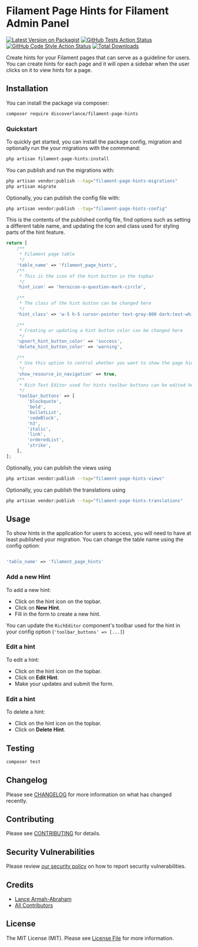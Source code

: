# Filament Page Hints for Filament Admin Panel

[![Latest Version on Packagist](https://img.shields.io/packagist/v/discoverlance/filament-page-hints.svg?style=flat-square)](https://packagist.org/packages/discoverlance/filament-page-hints)
[![GitHub Tests Action Status](https://img.shields.io/github/actions/workflow/status/discoverlance/filament-page-hints/run-tests.yml?branch=main&label=tests&style=flat-square)](https://github.com/discoverlance-com/filament-page-hints/actions?query=workflow%3Arun-tests+branch%3Amain)
[![GitHub Code Style Action Status](https://img.shields.io/github/actions/workflow/status/discoverlance/filament-page-hints/fix-php-code-style-issues.yml?branch=main&label=code%20style&style=flat-square)](https://github.com/discoverlance-com/filament-page-hints/actions?query=workflow%3A"Fix+PHP+code+style+issues"+branch%3Amain)
[![Total Downloads](https://img.shields.io/packagist/dt/discoverlance/filament-page-hints.svg?style=flat-square)](https://packagist.org/packages/discoverlance/filament-page-hints)

Create hints for your Filament pages that can serve as a guideline for users. You can create hints for each page and it will open a sidebar when the user clicks on it to view hints for a page.

## Installation

You can install the package via composer:

```bash
composer require discoverlance/filament-page-hints
```

### Quickstart

To quickly get started, you can install the package config, migration and optionally run the your migrations with the commmand:

```bash
php artisan filament-page-hints:install
```

You can publish and run the migrations with:

```bash
php artisan vendor:publish --tag="filament-page-hints-migrations"
php artisan migrate
```

Optionally, you can publish the config file with:

```bash
php artisan vendor:publish --tag="filament-page-hints-config"
```

This is the contents of the published config file, find options such as setting a different table name, and updating the icon and class used for styling parts of the hint feature.

```php
return [
    /**
     * Filament page table
     */
    'table_name' => 'filament_page_hints',
    /**
     * This is the icon of the hint button in the topbar
     */
    'hint_icon' => 'heroicon-o-question-mark-circle',

    /**
     * The class of the hint button can be changed here
     */
    'hint_class' => 'w-5 h-5 cursor-pointer text-gray-800 dark:text-white',

    /**
     * Creating or updating a hint button color can be changed here
     */
    'upsert_hint_button_color' => 'success',
    'delete_hint_button_color' => 'warning',

    /**
     * Use this option to control whether you want to show the page hint resource in the navigation.
     */
    'show_resource_in_navigation' => true,
    /**
     * Rich Text Editor used for hints toolbar buttons can be edited here.
     */
    'toolbar_buttons' => [
        'blockquote',
        'bold',
        'bulletList',
        'codeBlock',
        'h3',
        'italic',
        'link',
        'orderedList',
        'strike',
    ],
];
```

Optionally, you can publish the views using

```bash
php artisan vendor:publish --tag="filament-page-hints-views"
```

Optionally, you can publish the translations using

```bash
php artisan vendor:publish --tag="filament-page-hints-translations"
```

## Usage

To show hints in the application for users to access, you will need to have at least published your migration. You can change the table name using the config option:

```php

'table_name' => 'filament_page_hints'
```

### Add a new Hint

To add a new hint:

-   Click on the hint icon on the topbar.
-   Click on **New Hint**.
-   Fill in the form to create a new hint.

You can update the `RichEditor` component's toolbar used for the hint in your config option (`'toolbar_buttons' => [...]`)

### Edit a hint

To edit a hint:

-   Click on the hint icon on the topbar.
-   Click on **Edit Hint**.
-   Make your updates and submit the form.

### Edit a hint

To delete a hint:

-   Click on the hint icon on the topbar.
-   Click on **Delete Hint**.

## Testing

```bash
composer test
```

## Changelog

Please see [CHANGELOG](CHANGELOG.md) for more information on what has changed recently.

## Contributing

Please see [CONTRIBUTING](CONTRIBUTING.md) for details.

## Security Vulnerabilities

Please review [our security policy](../../security/policy) on how to report security vulnerabilities.

## Credits

-   [Lance Armah-Abraham](https://github.com/discoverlance-com)
-   [All Contributors](../../contributors)

## License

The MIT License (MIT). Please see [License File](LICENSE.md) for more information.
